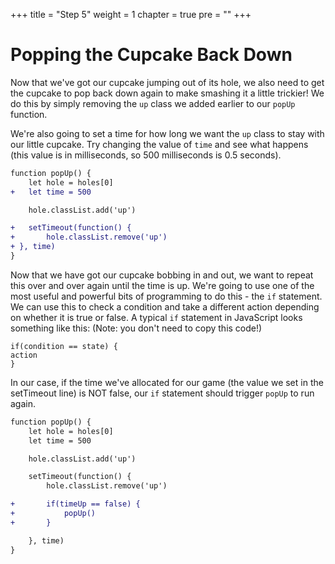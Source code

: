 +++
title = "Step 5"
weight = 1
chapter = true
pre = ""
+++

# Popping the Cupcake Back Down

Now that we've got our cupcake jumping out of its hole, we also need to get the cupcake to pop back down again to make smashing it a little trickier! We do this by simply removing the `up` class we added earlier to our `popUp` function. 

We're also going to set a time for how long we want the `up` class to stay with our little cupcake. Try changing the value of `time` and see what happens (this value is in milliseconds, so 500 milliseconds is 0.5 seconds).

```diff
function popUp() {
	let hole = holes[0]
+	let time = 500

	hole.classList.add('up')

+	setTimeout(function() {
+		hole.classList.remove('up')
+ }, time)
}
```

Now that we have got our cupcake bobbing in and out, we want to repeat this over and over again until the time is up. We're going to use one of the most useful and powerful bits of programming to do this - the `if` statement. We can use this to check a condition and take a different action depending on whether it is true or false. A typical `if` statement in JavaScript looks something like this: (Note: you don't need to copy this code!)

```JS
if(condition == state) {
action
}
```

In our case, if the time we've allocated for our game (the value we set in the setTimeout line) is NOT false, our `if` statement should trigger `popUp` to run again.

```diff
function popUp() {
	let hole = holes[0]
	let time = 500

	hole.classList.add('up')

	setTimeout(function() {
		hole.classList.remove('up')

+		if(timeUp == false) {
+			popUp()
+		}

	}, time)
}
```
